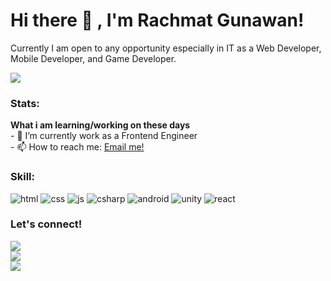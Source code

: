 # Hi there 👋 , I'm Rachmat Gunawan!
Currently I am open to any opportunity especially in IT as a Web Developer, Mobile Developer, and Game Developer. 

<img src=”http://rachmatgunawan.com/static/media/sea.b4bfc7c7.JPG”/>

### Stats:
 <summary><strong>What i am learning/working on these days</strong></summary>
    - 🔭 I’m currently work as a Frontend Engineer </br>
    - 📫 How to reach me: <a href="rachmat.d.gunawan@gmail.com">Email me!</a>  </br>

### Skill:
![html](https://i.ibb.co/yQYK8gF/html.png)
![css](https://i.ibb.co/FJ772cw/css.png)
![js](https://i.ibb.co/PWjzmGw/js.png)
![csharp](https://i.ibb.co/c19SpgD/csharp.png)
![android](https://i.ibb.co/87NN8gC/Android-robot.png)
![unity](https://i.ibb.co/ncyFB8X/unity.png)
![react](https://i.ibb.co/HnKLSJh/react.png)


### Let's connect!
<p>
 <a href="http://www.rachmatgunawan.com" target="blank"><img src="https://img.shields.io/badge/web-rachmatgunawan-green" /></a> <br/>
    <a href="https://www.instagram.com/nawan44" target="blank"><img src="https://img.shields.io/badge/instagram-nawan44-red" /></a> <br/>
 <a href="https://www.linkedin.com/in/rachmat-gun/" target="blank"><img src="https://img.shields.io/badge/linkedin-rachmat--gun-blue" /></a> <br/>
</p>
